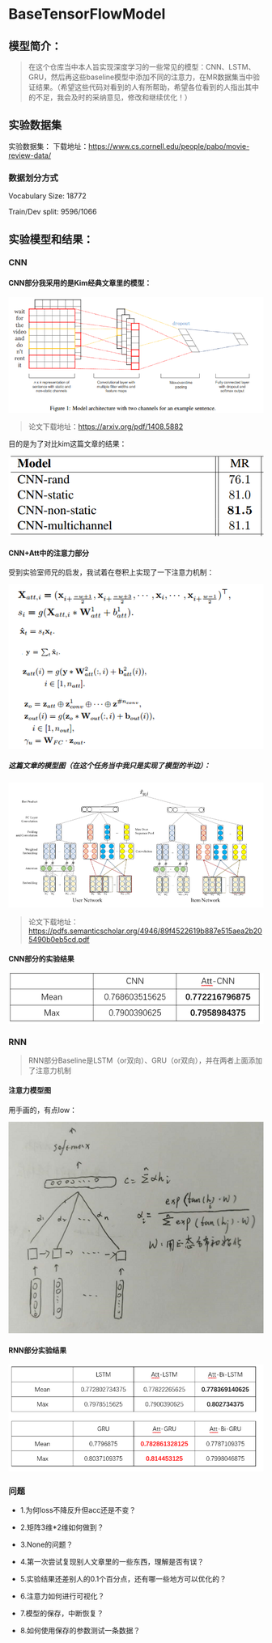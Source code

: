 # BaseTensorFlowModel
## 模型简介：
>在这个仓库当中本人旨实现深度学习的一些常见的模型：CNN、LSTM、GRU，然后再这些baseline模型中添加不同的注意力，在MR数据集当中验证结果。（希望这些代码对看到的人有所帮助，希望各位看到的人指出其中的不足，我会及时的采纳意见，修改和继续优化！）
## 实验数据集
实验数据集：
下载地址：https://www.cs.cornell.edu/people/pabo/movie-review-data/

### 数据划分方式
Vocabulary Size: 18772

Train/Dev split: 9596/1066


## 实验模型和结果：
### CNN
#### CNN部分我采用的是Kim经典文章里的模型：

![](https://github.com/DataZwer/BaseTensorFlowModel/raw/master/image/kim_cnn.PNG)

>论文下载地址：https://arxiv.org/pdf/1408.5882

目的是为了对比kim这篇文章的结果：

![](https://github.com/DataZwer/BaseTensorFlowModel/raw/master/image/kim_res.PNG)


#### CNN+Att中的注意力部分
受到实验室师兄的启发，我试着在卷积上实现了一下注意力机制：

![](https://github.com/DataZwer/BaseTensorFlowModel/raw/master/image/cnn_att_formal.PNG)

##### 这篇文章的模型图（在这个任务当中我只是实现了模型的半边）：
![](https://github.com/DataZwer/BaseTensorFlowModel/raw/master/image/cnn_att_model.PNG)

>论文下载地址：https://pdfs.semanticscholar.org/4946/89f4522619b887e515aea2b205490b0eb5cd.pdf

#### CNN部分的实验结果

![](https://github.com/DataZwer/BaseTensorFlowModel/raw/master/image/cnn_res.PNG)

### RNN
> RNN部分Baseline是LSTM（or双向）、GRU（or双向），并在两者上面添加了注意力机制

#### 注意力模型图

用手画的，有点low：

![](https://github.com/DataZwer/BaseTensorFlowModel/raw/master/image/rnn_att_model.bmp)

#### RNN部分实验结果

![](https://github.com/DataZwer/BaseTensorFlowModel/raw/master/image/rnn_res.PNG)

### 问题

* 1.为何loss不降反升但acc还是不变？

* 2.矩阵3维*2维如何做到？

* 3.None的问题？

* 4.第一次尝试复现别人文章里的一些东西，理解是否有误？

* 5.实验结果还差别人的0.1个百分点，还有哪一些地方可以优化的？

* 6.注意力如何进行可视化？

* 7.模型的保存，中断恢复？

* 8.如何使用保存的参数测试一条数据？

